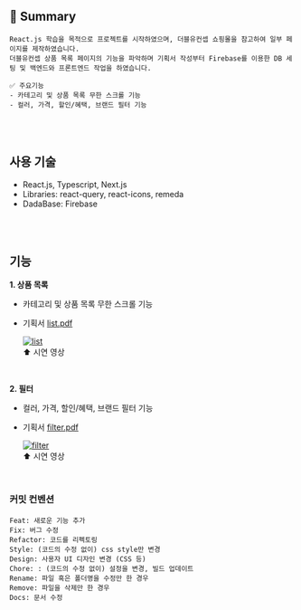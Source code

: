 ## 🌼 Summary
```
React.js 학습을 목적으로 프로젝트를 시작하였으며, 더블유컨셉 쇼핑몰을 참고하여 일부 페이지를 제작하였습니다.
더블유컨셉 상품 목록 페이지의 기능을 파악하며 기획서 작성부터 Firebase를 이용한 DB 세팅 및 백엔드와 프론트엔드 작업을 하였습니다.  
     
✅ 주요기능
- 카테고리 및 상품 목록 무한 스크롤 기능
- 컬러, 가격, 할인/혜택, 브랜드 필터 기능
```  
<br>
<br>
      
## 사용 기술
- React.js, Typescript, Next.js
- Libraries: react-query, react-icons, remeda
- DadaBase: Firebase
<br>
<br>
     
## 기능
**1. 상품 목록**     
* 카테고리 및 상품 목록 무한 스크롤 기능
* 기획서 [list.pdf](https://github.com/user-attachments/files/16408471/list.pdf)
    
   [![list](https://i.ytimg.com/vi/jE74sjwLw58/oar2.jpg?sqp=-oaymwEdCIMFENAFSFWQAgHyq4qpAwwIARUAAIhCcAHAAQY=&rs=AOn4CLBGy55DlUmGaZbn3KmRIqILgQ9kOg)](https://www.youtube.com/shorts/jE74sjwLw58)  
⬆️ 시연 영상       
<br>

**2. 필터**         
* 컬러, 가격, 할인/혜택, 브랜드 필터 기능
* 기획서 [filter.pdf](https://github.com/user-attachments/files/16408743/filter.pdf)       

   
    [![filter](https://i.ytimg.com/vi/MF1lHf860ig/oar2.jpg?sqp=-oaymwEdCIMFENAFSFWQAgHyq4qpAwwIARUAAIhCcAHAAQY=&rs=AOn4CLD_nJERKRSkKeFHGwBuKJOONXiAng)](https://www.youtube.com/shorts/MF1lHf860ig)  
⬆️ 시연 영상       
<br>

### 커밋 컨벤션
```
Feat: 새로운 기능 추가     
Fix: 버그 수정     
Refactor: 코드를 리펙토링     
Style: (코드의 수정 없이) css style만 변경     
Design: 사용자 UI 디자인 변경 (CSS 등)     
Chore: : (코드의 수정 없이) 설정을 변경, 빌드 업데이트     
Rename: 파일 혹은 폴더명을 수정만 한 경우     
Remove: 파일을 삭제만 한 경우     
Docs: 문서 수정
```     




